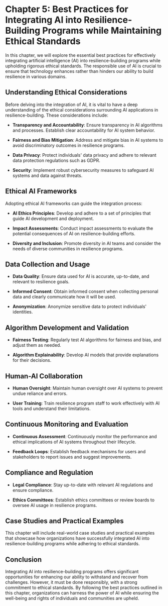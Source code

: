 Chapter 5: Best Practices for Integrating AI into Resilience-Building Programs while Maintaining Ethical Standards
==================================================================================================================

In this chapter, we will explore the essential best practices for effectively integrating artificial intelligence (AI) into resilience-building programs while upholding rigorous ethical standards. The responsible use of AI is crucial to ensure that technology enhances rather than hinders our ability to build resilience in various domains.

Understanding Ethical Considerations
------------------------------------

Before delving into the integration of AI, it is vital to have a deep understanding of the ethical considerations surrounding AI applications in resilience-building. These considerations include:

* **Transparency and Accountability**: Ensure transparency in AI algorithms and processes. Establish clear accountability for AI system behavior.

* **Fairness and Bias Mitigation**: Address and mitigate bias in AI systems to avoid discriminatory outcomes in resilience programs.

* **Data Privacy**: Protect individuals' data privacy and adhere to relevant data protection regulations such as GDPR.

* **Security**: Implement robust cybersecurity measures to safeguard AI systems and data against threats.

Ethical AI Frameworks
---------------------

Adopting ethical AI frameworks can guide the integration process:

* **AI Ethics Principles**: Develop and adhere to a set of principles that guide AI development and deployment.

* **Impact Assessments**: Conduct impact assessments to evaluate the potential consequences of AI on resilience-building efforts.

* **Diversity and Inclusion**: Promote diversity in AI teams and consider the needs of diverse communities in resilience programs.

Data Collection and Usage
-------------------------

* **Data Quality**: Ensure data used for AI is accurate, up-to-date, and relevant to resilience goals.

* **Informed Consent**: Obtain informed consent when collecting personal data and clearly communicate how it will be used.

* **Anonymization**: Anonymize sensitive data to protect individuals' identities.

Algorithm Development and Validation
------------------------------------

* **Fairness Testing**: Regularly test AI algorithms for fairness and bias, and adjust them as needed.

* **Algorithm Explainability**: Develop AI models that provide explanations for their decisions.

Human-AI Collaboration
----------------------

* **Human Oversight**: Maintain human oversight over AI systems to prevent undue reliance and errors.

* **User Training**: Train resilience program staff to work effectively with AI tools and understand their limitations.

Continuous Monitoring and Evaluation
------------------------------------

* **Continuous Assessment**: Continuously monitor the performance and ethical implications of AI systems throughout their lifecycle.

* **Feedback Loops**: Establish feedback mechanisms for users and stakeholders to report issues and suggest improvements.

Compliance and Regulation
-------------------------

* **Legal Compliance**: Stay up-to-date with relevant AI regulations and ensure compliance.

* **Ethics Committees**: Establish ethics committees or review boards to oversee AI usage in resilience programs.

Case Studies and Practical Examples
-----------------------------------

This chapter will include real-world case studies and practical examples that showcase how organizations have successfully integrated AI into resilience-building programs while adhering to ethical standards.

Conclusion
----------

Integrating AI into resilience-building programs offers significant opportunities for enhancing our ability to withstand and recover from challenges. However, it must be done responsibly, with a strong commitment to ethical standards. By following the best practices outlined in this chapter, organizations can harness the power of AI while ensuring the well-being and rights of individuals and communities are upheld.
